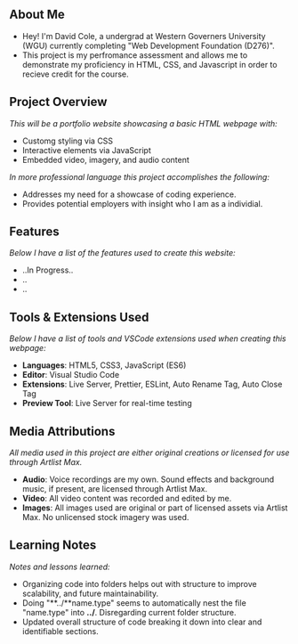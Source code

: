 ## About Me
- Hey! I'm David Cole, a undergrad at Western Governers University (WGU) currently completing "Web Development Foundation (D276)". 
- This project is my perfromance assessment and allows me to demonstrate my proficiency in HTML, CSS, and Javascript in order to recieve credit for the course.

## Project Overview
*This will be a portfolio website showcasing a basic HTML webpage with:*
- Customg styling via CSS
- Interactive elements via JavaScript
- Embedded video, imagery, and audio content

*In more professional language this project accomplishes the following:*
- Addresses my need for a showcase of coding experience.
- Provides potential employers with insight who I am as a individial.

## Features
*Below I have a list of the features used to create this website:*
- ..In Progress.. 
- ..
- ..

## Tools & Extensions Used
*Below I have a list of tools and VSCode extensions used when creating this webpage:*
- **Languages**: HTML5, CSS3, JavaScript (ES6)
- **Editor**: Visual Studio Code
- **Extensions**: Live Server, Prettier, ESLint, Auto Rename Tag, Auto Close Tag
- **Preview Tool**: Live Server for real-time testing

## Media Attributions
*All media used in this project are either original creations or licensed for use through Artlist Max.*
- **Audio**: Voice recordings are my own. Sound effects and background music, if present, are licensed through Artlist Max.
- **Video**: All video content was recorded and edited by me.
- **Images**: All images used are original or part of licensed assets via Artlist Max. No unlicensed stock imagery was used.

## Learning Notes
*Notes and lessons learned:*
- Organizing code into folders helps out with structure to improve scalability, and future maintainability.
- Doing "**../**name.type" seems to automatically nest the file "name.type" into **../**. Disregarding current folder structure.
- Updated overall structure of code breaking it down into clear and identifiable sections.